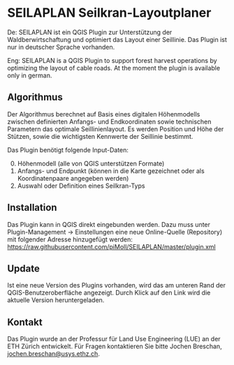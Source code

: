SEILAPLAN Seilkran-Layoutplaner
===============================

De: SEILAPLAN ist ein QGIS Plugin zur Unterstützung der Waldberwirtschaftung und optimiert das Layout einer Seillinie. Das Plugin ist nur in deutscher Sprache vorhanden.

Eng: SEILAPLAN is a QGIS Plugin to support forest harvest operations by optimizing the layout of cable roads. At the moment the plugin is available only in german.

Algorithmus
-----------

Der Algorithmus berechnet auf Basis eines digitalen Höhenmodells zwischen definierten Anfangs- und Endkoordinaten sowie technischen Parametern das optimale Seillinienlayout. Es werden Position und Höhe der Stützen, sowie die wichtigsten Kennwerte der Seillinie bestimmt.

Das Plugin benötigt folgende Input-Daten:  

0. Höhenmodell (alle von QGIS unterstützen Formate)
0. Anfangs- und Endpunkt (können in die Karte gezeichnet oder als Koordinatenpaare angegeben werden)
0. Auswahl oder Definition eines Seilkran-Typs

Installation
------------

Das Plugin kann in QGIS direkt eingebunden werden. Dazu muss unter Plugin-Management -> Einstellungen eine neue Online-Quelle (Repository) mit folgender Adresse hinzugefügt werden:
    https://raw.githubusercontent.com/piMoll/SEILAPLAN/master/plugin.xml


Update
------

Ist eine neue Version des Plugins vorhanden, wird das am unteren Rand der QGIS-Benutzeroberfläche angezeigt. Durch Klick auf den Link wird die aktuelle Version heruntergeladen.


Kontakt
-------

Das Plugin wurde an der Professur für Land Use Engineering (LUE) an der ETH Zürich entwickelt. Für Fragen kontaktieren Sie bitte Jochen Breschan, jochen.breschan@usys.ethz.ch.


